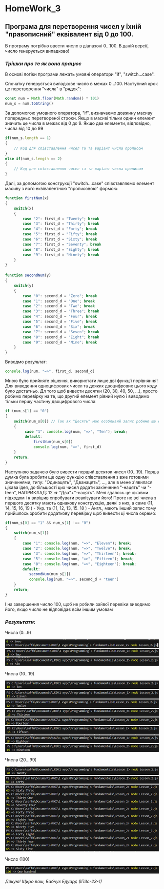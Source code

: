 # HomeWork_3

## Програма для перетворення чисел у їхній "правописний" еквівалент від 0 до 100.
В програму потрібно ввести число в діапазоні 0...100. В даній версії, число генерується випадково!

### ___Трішки про те як вона працює___
В основі логіки програми лежать умовні оператори "if", "switch...case".

Спочатку генерується випадкове число в межах 0...100. Наступний крок це перетворення "числа" в "рядок": 
```JavaScript
const num = Math.floor(Math.random() * 101)
num_s = num.toString()
```

За допомогою умовного оператора, "if", визначаємо довжину масиву попередньо перетвореної строки. Якщо в масиві тільки однин елемент значить це числа в межах від 0 до 9.
Якщо два елементи, відповідно, числа від 10 до 99
```JavaScript
if(num_s.length == 1)
{
    // Код для співставлення чисел та та варіант числа прописом
} 
else if(num_s.length == 2)
{
    // Код для співставлення чисел та та варіант числа прописом
}
```

Далі, за допомогою конструкції "switch...case" співставляємо елемент масиву з його еквівалентною "прописовою" формою:
```JavaScript
function firstNum(x)
{
    switch(x)
    {
        case "2": first_d = "Twenty"; break
        case "3": first_d = "Thirty"; break
        case "4": first_d = "Forty"; break
        case "5": first_d = "Fifty"; break
        case "6": first_d = "Sixty"; break
        case "7": first_d = "Seventy"; break
        case "8": first_d = "Eighty"; break
        case "9": first_d = "Ninety"; break
    }
}

function secondNum(y)
{
    switch(y)
    {
        case "0": second_d = "Zero"; break
        case "1": second_d = "One"; break
        case "2": second_d = "Two"; break
        case "3": second_d = "Three"; break
        case "4": second_d = "Four"; break
        case "5": second_d = "Five"; break
        case "6": second_d = "Six"; break
        case "7": second_d = "Seven"; break
        case "8": second_d = "Eight"; break
        case "9": second_d = "Nine"; break
    }
}
```

Виводмо результат:
```JavaScript
console.log(num, "=>", first_d, second_d)
```

Мною було прийняте рішення, використати лише дві функції порівняння! Для виведення одноцифрових чисел та деяких двоцифрових цього коду було достатньо. Дл того щоб вивести десятки (20, 30, 40, 50, ...), просто робимо перевірку на те, що другий елемент рівний нулю і виводимо тільки першу частину двоцифрового числа:
```JavaScript
if (num_s[1] == "0")
{
    switch(num_s[0]) // Так як "Десять" має особливий запис робимо ще одну перевірку
    {
         case "1": console.log(num, "=>", "Ten"); break;
         default:
             firstNum(num_s[0])
             console.log(num, "=>", first_d)
    }
    return;
}
```

Наступною задачею було вивести перший десяток чисел (10...19). Перша думка була зробити ще одну функцію співставлення з вже готовими значеннями, типу: "Одинацять", "Дванацять", ..., але в мене з'явилася цікава ідея, до більшості цих чисел додати закінчення "-нацять" чи "-teen", НАПРИКЛАД: 12 => "Два"+"-нацять". Мені здалось це цікавми підходом і я вирішив спробувати реалізувати його! Проте не всі числа з першого десятку мають однакову конструкцію, деякі з них, а саме (11, 14, 15, 16, 19 ) - Укр. та (11, 12, 13, 15. 18 ) - Англ., мають інший запис тому прийшлось зробити додаткову перевірку щоб вивести ці числа окремо:
```JavaScript
if(num_s[0] == "1" && num_s[1] !== "0")
{
    switch(num_s[1])
    {
        case "1": console.log(num, "=>", "Eleven"); break;
        case "2": console.log(num, "=>", "Twelve"); break;
        case "3": console.log(num, "=>", "Thirteen"); break;
        case "5": console.log(num, "=>", "Fifteen"); break;
        case "8": console.log(num, "=>", "Eighteen"); break;
        default:
           secondNum(num_s[1])
           console.log(num, "=>", second_d + "teen")
    }
    return;
}
```

І на завершення число 100, щоб не робили зайвої перевіки виводимо його, якщо число не відповідає всім іншим умовам

### ___Результати:___

Числа (0...9)

![](https://github.com/Eduard-Babchuk/HomeWork_3/blob/main/Photo/0.png)
![](https://github.com/Eduard-Babchuk/HomeWork_3/blob/main/Photo/2.png)
![](https://github.com/Eduard-Babchuk/HomeWork_3/blob/main/Photo/6.png)

Числа (10...19)

![](https://github.com/Eduard-Babchuk/HomeWork_3/blob/main/Photo/10.png)
![](https://github.com/Eduard-Babchuk/HomeWork_3/blob/main/Photo/11.png)
![](https://github.com/Eduard-Babchuk/HomeWork_3/blob/main/Photo/12.png)
![](https://github.com/Eduard-Babchuk/HomeWork_3/blob/main/Photo/13.png)
![](https://github.com/Eduard-Babchuk/HomeWork_3/blob/main/Photo/14.png)
![](https://github.com/Eduard-Babchuk/HomeWork_3/blob/main/Photo/15.png)
![](https://github.com/Eduard-Babchuk/HomeWork_3/blob/main/Photo/18.png)
![](https://github.com/Eduard-Babchuk/HomeWork_3/blob/main/Photo/19.png)

Числа (20...99)

![](https://github.com/Eduard-Babchuk/HomeWork_3/blob/main/Photo/20.png)
![](https://github.com/Eduard-Babchuk/HomeWork_3/blob/main/Photo/40.png)
![](https://github.com/Eduard-Babchuk/HomeWork_3/blob/main/Photo/63-65.png)

Число (100)

![](https://github.com/Eduard-Babchuk/HomeWork_3/blob/main/Photo/100.png)

_Дякую! Щиро ваш, Бабчук Едуард (ІПЗс-23-1)_
